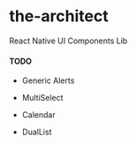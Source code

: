 # the-architect

React Native UI Components Lib

#### TODO

* Generic Alerts

* MultiSelect

* Calendar

* DualList
